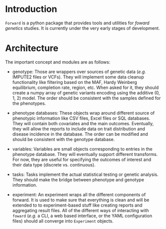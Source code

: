 # Introduction

`Forward` is a python package that provides tools and utilities for _foward
genetics_ studies. It is currently under the very early stages of development.

# Architecture

The important concept and modules are as follows:

- genotype: Those are wrappers over sources of genetic data (_e.g._ IMPUTE2
            files or VCFs). They will implement some data cleanup functionality
            like filtering based on the MAF, Hardy Weinberg equilibrium,
            completion rate, region, etc.
            When asked for it, they should create a numpy array of genetic
            variants encoding using the additive (0, 1, 2) model. The order
            should be consistent with the samples defined for the phenotypes.

- phenotype databases: These objects wrap around different source of phenotypic
                       information like CSV files, Excel files or SQL
                       databases. They will contain both covariates and the
                       main outcomes. Eventually, they will allow the reports
                       to include data on trait distribution and disease
                       incidence in the database. The order can be modified
                       and should be consistent with the genotype database.

- variables: Variables are small objects corresponding to entries in the
             phenotype database. They will eventually support different
             transforms. For now, they are useful for specifying the outcomes
             of interest and their data type (discrete vs. continuous).

- tasks: Tasks implement the actual statistical testing or genetic analysis.
         They should make the bridge between phenotype and genotype
         information.

- experiment: An experiment wraps all the different components of forward. It
              is used to make sure that everything is clean and will be
              extended to to experiment-based stuff like creating reports and
              aggregating result files. All of the different ways of
              interacting with `foward` (_e.g._ a CLI, a web based interface,
              or the YAML configuration files) should all converge into
              `Experiment` objects.

